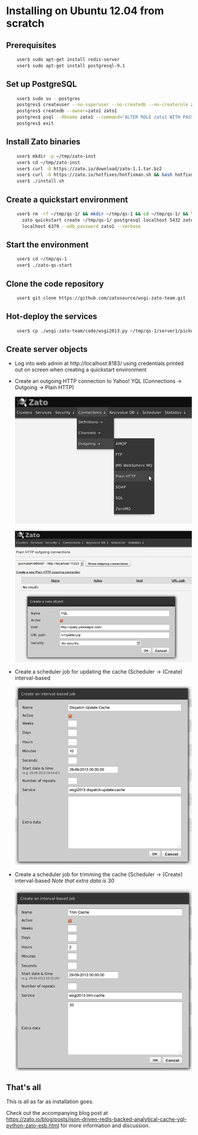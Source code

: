 Installing on Ubuntu 12.04 from scratch
=======================================

Prerequisites
-------------

```bash
    user$ sudo apt-get install redis-server
    user$ sudo apt-get install postgresql-9.1
```

Set up PostgreSQL
-----------------

```bash
    user$ sudo su - postgres
    postgres$ createuser --no-superuser --no-createdb --no-createrole zato1
    postgres$ createdb --owner=zato1 zato1
    postgres$ psql --dbname zato1 --command="ALTER ROLE zato1 WITH PASSWORD 'zato1'"
    postgres$ exit
```

Install Zato binaries
---------------------

```bash
    user$ mkdir -p ~/tmp/zato-inst
    user$ cd ~/tmp/zato-inst
    user$ curl -O https://zato.io/download/zato-1.1.tar.bz2
    user$ curl -O https://zato.io/hotfixes/hotfixman.sh && bash hotfixman.sh
    user$ ./install.sh
```

Create a quickstart environment
-------------------------------

```bash
    user$ rm -rf ~/tmp/qs-1/ && mkdir ~/tmp/qs-1 && cd ~/tmp/qs-1/ && \
      zato quickstart create ~/tmp/qs-1/ postgresql localhost 5432 zato1 zato1 \
      localhost 6379 --odb_password zato1 --verbose
```

Start the environment
---------------------

```bash
    user$ cd ~/tmp/qs-1
    user$ ./zato-qs-start
```

Clone the code repository
-------------------------

```bash
    user$ git clone https://github.com/zatosource/wsgi-zato-team.git
```

Hot-deploy the services
-----------------------

```bash
    user$ cp ./wsgi-zato-team/code/wsgi2013.py ~/tmp/qs-1/server1/pickup-dir
```

Create server objects
---------------------

 * Log into web admin at http://localhost:8183/ using credentials printed out
   on screen when creating a quickstart environment
   
 * Create an outgoing HTTP connection to Yahoo! YQL (Connections -> Outgoing -> Plain HTTP)
 
   ![](./outconn-http-menu.png)
   
   ![](./outconn-http-create.png)
 
 * Create a scheduler job for updating the cache (Scheduler -> (Create) interval-based
 
   ![](./dispatch-update-cache.png)
 
 * Create a scheduler job for trimming the cache (Scheduler -> (Create) interval-based
   *Note that extra data is 30*
 
   ![](./trim-cache.png)
 
That's all
----------

This is all as far as installation goes.

Check out the accompanying blog post at  
https://zato.io/blog/posts/json-driven-redis-backed-analytical-cache-yql-python-zato-esb.html
for more information and discussion.
